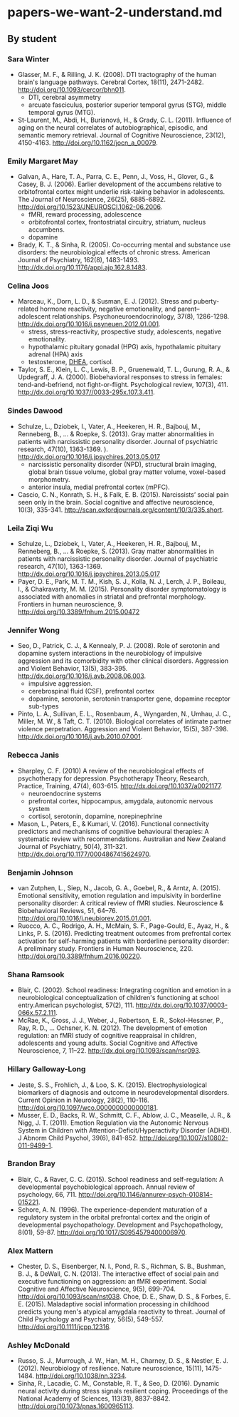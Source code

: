 # papers-we-want-2-understand.md

## By student

### Sara Winter

- Glasser, M. F., & Rilling, J. K. (2008). DTI tractography of the human brain's language pathways. Cerebral Cortex, 18(11), 2471-2482. <http://doi.org/10.1093/cercor/bhn011>.
    - DTI, cerebral asymmetry
    - arcuate fasciculus, posterior superior temporal gyrus (STG), middle temporal gyrus (MTG).
- St-Laurent, M., Abdi, H., Burianová, H., & Grady, C. L. (2011). Influence of aging on the neural correlates of autobiographical, episodic, and semantic memory retrieval. Journal of Cognitive Neuroscience, 23(12), 4150-4163. <http://doi.org/10.1162/jocn_a_00079>.

### Emily Margaret May

- Galvan, A., Hare, T. A., Parra, C. E., Penn, J., Voss, H., Glover, G., & Casey, B. J. (2006). Earlier development of the accumbens relative to orbitofrontal cortex might underlie risk-taking behavior in adolescents. The Journal of Neuroscience, 26(25), 6885-6892. <http://doi.org/10.1523/JNEUROSCI.1062-06.2006>.
    - fMRI, reward processing, adolescence
    - orbitofrontal cortex, frontostriatal circuitry, striatum, nucleus accumbens.
    - dopamine
- Brady, K. T., & Sinha, R. (2005). Co-occurring mental and substance use disorders: the neurobiological effects of chronic stress. American Journal of Psychiatry, 162(8), 1483-1493. <http://dx.doi.org/10.1176/appi.ajp.162.8.1483>.

### Celina Joos

- Marceau, K., Dorn, L. D., & Susman, E. J. (2012). Stress and puberty-related hormone reactivity, negative emotionality, and parent–adolescent relationships. Psychoneuroendocrinology, 37(8), 1286-1298. <http://dx.doi.org/10.1016/j.psyneuen.2012.01.001>.
    - stress, stress-reactivity, prospective study, adolescents, negative emotionality.
    - hypothalamic pituitary gonadal (HPG) axis, hypothalamic pituitary adrenal (HPA) axis
    - testosterone, [DHEA](https://en.wikipedia.org/wiki/Dehydroepiandrosterone), cortisol.
- Taylor, S. E., Klein, L. C., Lewis, B. P., Gruenewald, T. L., Gurung, R. A., & Updegraff, J. A. (2000). Biobehavioral responses to stress in females: tend-and-befriend, not fight-or-flight. Psychological review, 107(3), 411. <http://dx.doi.org/10.1037//0033-295x.107.3.411>.

### Sindes Dawood

- Schulze, L., Dziobek, I., Vater, A., Heekeren, H. R., Bajbouj, M., Renneberg, B., ... & Roepke, S. (2013). Gray matter abnormalities in patients with narcissistic personality disorder. Journal of psychiatric research, 47(10), 1363-1369. ). <http://dx.doi.org/10.1016/j.jpsychires.2013.05.017>
    - narcissistic personality disorder (NPD), structural brain imaging, global brain tissue volume, global gray matter volume, voxel-based morphometry.
    - anterior insula, medial prefrontal cortex (mPFC).
- Cascio, C. N., Konrath, S. H., & Falk, E. B. (2015). Narcissists’ social pain seen only in the brain. Social cognitive and affective neuroscience, 10(3), 335-341. <http://scan.oxfordjournals.org/content/10/3/335.short>.

### Leila Ziqi Wu

- Schulze, L., Dziobek, I., Vater, A., Heekeren, H. R., Bajbouj, M., Renneberg, B., ... & Roepke, S. (2013). Gray matter abnormalities in patients with narcissistic personality disorder. Journal of psychiatric research, 47(10), 1363-1369.
<http://dx.doi.org/10.1016/j.jpsychires.2013.05.017>
- Payer, D. E., Park, M. T. M., Kish, S. J., Kolla, N. J., Lerch, J. P., Boileau, I., & Chakravarty, M. M. (2015). Personality disorder symptomatology is associated with anomalies in striatal and prefrontal morphology. Frontiers in human neuroscience, 9. <http://doi.org/10.3389/fnhum.2015.00472>

### Jennifer Wong

- Seo, D., Patrick, C. J., & Kennealy, P. J. (2008). Role of serotonin and dopamine system interactions in the neurobiology of impulsive aggression and its comorbidity with other clinical disorders. Aggression and Violent Behavior, 13(5), 383-395. <http://dx.doi.org/10.1016/j.avb.2008.06.003>.
    - impulsive aggression.
    - cerebrospinal fluid (CSF), prefrontal cortex
    - dopamine, serotonin, serotonin transporter gene, dopamine receptor sub-types 
- Pinto, L. A., Sullivan, E. L., Rosenbaum, A., Wyngarden, N., Umhau, J. C., Miller, M. W., & Taft, C. T. (2010). Biological correlates of intimate partner violence perpetration. Aggression and Violent Behavior, 15(5), 387-398. <http://dx.doi.org/10.1016/j.avb.2010.07.001>.

### Rebecca Janis

- Sharpley, C. F. (2010) A review of the neurobiological effects of psychotherapy for depression. Psychotherapy Theory, Research, Practice, Training, 47(4), 603-615. <http://dx.doi.org/10.1037/a0021177>.
    - neuroendocrine systems
    - prefrontal cortex, hippocampus, amygdala, autonomic nervous system
    - cortisol, serotonin, dopamine, norepinephrine
- Mason, L., Peters, E., & Kumari, V. (2016). Functional connectivity predictors and mechanisms of cognitive behavioural therapies: A systematic review with recommendations. Australian and New Zealand Journal of Psychiatry, 50(4), 311-321. <http://dx.doi.org/10.1177/0004867415624970>.

### Benjamin Johnson

- van Zutphen, L., Siep, N., Jacob, G. A., Goebel, R., & Arntz, A. (2015). Emotional sensitivity, emotion regulation and impulsivity in borderline personality disorder: A critical review of fMRI studies. Neuroscience & Biobehavioral Reviews, 51, 64–76. <http://doi.org/10.1016/j.neubiorev.2015.01.001>.
- Ruocco, A. C., Rodrigo, A. H., McMain, S. F., Page-Gould, E., Ayaz, H., & Links, P. S. (2016). Predicting treatment outcomes from prefrontal cortex activation for self-harming patients with borderline personality disorder: A preliminary study. Frontiers in Human Neuroscience, 220. <http://doi.org/10.3389/fnhum.2016.00220>.

### Shana Ramsook

- Blair, C. (2002). School readiness: Integrating cognition and emotion in a neurobiological conceptualization of children's functioning at school entry.American psychologist, 57(2), 111.  <http://dx.doi.org/10.1037/0003-066x.57.2.111>.
- McRae, K., Gross, J. J., Weber, J., Robertson, E. R., Sokol-Hessner, P., Ray, R. D., … Ochsner, K. N. (2012). The development of emotion regulation: an fMRI study of cognitive reappraisal in children, adolescents and young adults. Social Cognitive and Affective Neuroscience, 7, 11–22. <http://dx.doi.org/10.1093/scan/nsr093>.

### Hillary Galloway-Long

- Jeste, S. S., Frohlich, J., & Loo, S. K. (2015). Electrophysiological biomarkers of diagnosis and outcome in neurodevelopmental disorders. Current Opinion in Neurology, 28(2), 110-116. <http://doi.org/10.1097/wco.0000000000000181>.
- Musser, E. D., Backs, R. W., Schmitt, C. F., Ablow, J. C., Measelle, J. R., & Nigg, J. T. (2011). Emotion Regulation via the Autonomic Nervous System in Children with Attention-Deficit/Hyperactivity Disorder (ADHD). J Abnorm Child Psychol, 39(6), 841-852. <http://doi.org/10.1007/s10802-011-9499-1>.

### Brandon Bray

- Blair, C., & Raver, C. C. (2015). School readiness and self-regulation: A developmental psychobiological approach. Annual review of psychology, 66, 711. <http://doi.org/10.1146/annurev-psych-010814-015221>.
- Schore, A. N. (1996). The experience-dependent maturation of a regulatory system in the orbital prefrontal cortex and the origin of developmental psychopathology. Development and Psychopathology, 8(01), 59-87. <http://doi.org/10.1017/S0954579400006970>.

### Alex Mattern

- Chester, D. S., Eisenberger, N. I., Pond, R. S., Richman, S. B., Bushman, B. J., & DeWall, C. N. (2013). The interactive effect of social pain and executive functioning on aggression: an fMRI experiment. Social Cognitive and Affective Neuroscience, 9(5), 699-704. <http://doi.org/10.1093/scan/nst038>.
Choe, D. E., Shaw, D. S., & Forbes, E. E. (2015). Maladaptive social information processing in childhood predicts young men's atypical amygdala reactivity to threat. Journal of Child Psychology and Psychiatry, 56(5), 549-557. <http://doi.org/10.1111/jcpp.12316>.

### Ashley McDonald

- Russo, S. J., Murrough, J. W., Han, M. H., Charney, D. S., & Nestler, E. J. (2012). Neurobiology of resilience. Nature neuroscience, 15(11), 1475-1484. <http://doi.org/10.1038/nn.3234>.
- Sinha, R., Lacadie, C. M., Constable, R. T., & Seo, D. (2016). Dynamic neural activity during stress signals resilient coping. Proceedings of the National Academy of Sciences, 113(31), 8837-8842. <http://doi.org/10.1073/pnas.1600965113>.